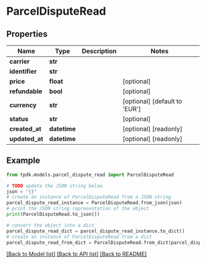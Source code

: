 # ParcelDisputeRead



## Properties

Name | Type | Description | Notes
------------ | ------------- | ------------- | -------------
**carrier** | **str** |  | 
**identifier** | **str** |  | 
**price** | **float** |  | [optional] 
**refundable** | **bool** |  | [optional] 
**currency** | **str** |  | [optional] [default to 'EUR']
**status** | **str** |  | [optional] 
**created_at** | **datetime** |  | [optional] [readonly] 
**updated_at** | **datetime** |  | [optional] [readonly] 

## Example

```python
from tpdk.models.parcel_dispute_read import ParcelDisputeRead

# TODO update the JSON string below
json = "{}"
# create an instance of ParcelDisputeRead from a JSON string
parcel_dispute_read_instance = ParcelDisputeRead.from_json(json)
# print the JSON string representation of the object
print(ParcelDisputeRead.to_json())

# convert the object into a dict
parcel_dispute_read_dict = parcel_dispute_read_instance.to_dict()
# create an instance of ParcelDisputeRead from a dict
parcel_dispute_read_from_dict = ParcelDisputeRead.from_dict(parcel_dispute_read_dict)
```
[[Back to Model list]](../README.md#documentation-for-models) [[Back to API list]](../README.md#documentation-for-api-endpoints) [[Back to README]](../README.md)


